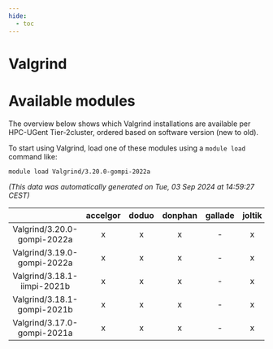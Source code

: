 ```yaml
---
hide:
  - toc
---
```


Valgrind
========

# Available modules


The overview below shows which Valgrind installations are available per HPC-UGent Tier-2cluster, ordered based on software version (new to old).

To start using Valgrind, load one of these modules using a `module load` command like:

```shell
module load Valgrind/3.20.0-gompi-2022a
```

*(This data was automatically generated on Tue, 03 Sep 2024 at 14:59:27 CEST)*  

| |accelgor|doduo|donphan|gallade|joltik|shinx|skitty|
| :---: | :---: | :---: | :---: | :---: | :---: | :---: | :---: |
|Valgrind/3.20.0-gompi-2022a|x|x|x|-|x|-|x|
|Valgrind/3.19.0-gompi-2022a|x|x|x|-|x|-|x|
|Valgrind/3.18.1-iimpi-2021b|x|x|x|-|x|-|x|
|Valgrind/3.18.1-gompi-2021b|x|x|x|-|x|-|x|
|Valgrind/3.17.0-gompi-2021a|x|x|x|-|x|-|x|
